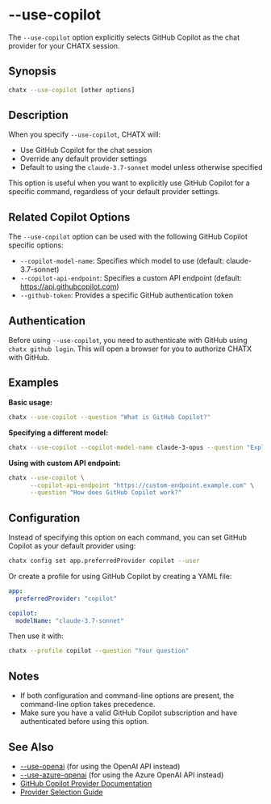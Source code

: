 # --use-copilot

The `--use-copilot` option explicitly selects GitHub Copilot as the chat provider for your CHATX session.

## Synopsis

```bash
chatx --use-copilot [other options]
```

## Description

When you specify `--use-copilot`, CHATX will:

- Use GitHub Copilot for the chat session
- Override any default provider settings
- Default to using the `claude-3.7-sonnet` model unless otherwise specified

This option is useful when you want to explicitly use GitHub Copilot for a specific command, regardless of your default provider settings.

## Related Copilot Options

The `--use-copilot` option can be used with the following GitHub Copilot specific options:

- `--copilot-model-name`: Specifies which model to use (default: claude-3.7-sonnet)
- `--copilot-api-endpoint`: Specifies a custom API endpoint (default: https://api.githubcopilot.com)
- `--github-token`: Provides a specific GitHub authentication token

## Authentication

Before using `--use-copilot`, you need to authenticate with GitHub using `chatx github login`. This will open a browser for you to authorize CHATX with GitHub.

## Examples

**Basic usage:**

```bash
chatx --use-copilot --question "What is GitHub Copilot?"
```

**Specifying a different model:**

```bash
chatx --use-copilot --copilot-model-name claude-3-opus --question "Explain quantum computing"
```

**Using with custom API endpoint:**

```bash
chatx --use-copilot \
      --copilot-api-endpoint "https://custom-endpoint.example.com" \
      --question "How does GitHub Copilot work?"
```

## Configuration

Instead of specifying this option on each command, you can set GitHub Copilot as your default provider using:

```bash
chatx config set app.preferredProvider copilot --user
```

Or create a profile for using GitHub Copilot by creating a YAML file:

```yaml title="copilot.yaml (in .chatx/profiles directory)"
app:
  preferredProvider: "copilot"

copilot:
  modelName: "claude-3.7-sonnet"
```

Then use it with:

```bash
chatx --profile copilot --question "Your question"
```

## Notes

- If both configuration and command-line options are present, the command-line option takes precedence.
- Make sure you have a valid GitHub Copilot subscription and have authenticated before using this option.

## See Also

- [--use-openai](./use-openai.md) (for using the OpenAI API instead)
- [--use-azure-openai](./use-azure-openai.md) (for using the Azure OpenAI API instead)
- [GitHub Copilot Provider Documentation](../../../providers/github-copilot.md)
- [Provider Selection Guide](../../../providers/overview.md)